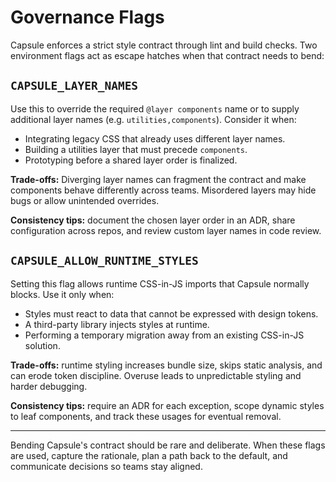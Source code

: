 # Governance Flags

Capsule enforces a strict style contract through lint and build checks. Two environment flags act as escape hatches when that contract needs to bend:

## `CAPSULE_LAYER_NAMES`
Use this to override the required `@layer components` name or to supply additional layer names (e.g. `utilities,components`). Consider it when:

- Integrating legacy CSS that already uses different layer names.
- Building a utilities layer that must precede `components`.
- Prototyping before a shared layer order is finalized.

**Trade-offs:** Diverging layer names can fragment the contract and make components behave differently across teams. Misordered layers may hide bugs or allow unintended overrides.

**Consistency tips:** document the chosen layer order in an ADR, share configuration across repos, and review custom layer names in code review.

## `CAPSULE_ALLOW_RUNTIME_STYLES`
Setting this flag allows runtime CSS-in-JS imports that Capsule normally blocks. Use it only when:

- Styles must react to data that cannot be expressed with design tokens.
- A third-party library injects styles at runtime.
- Performing a temporary migration away from an existing CSS-in-JS solution.

**Trade-offs:** runtime styling increases bundle size, skips static analysis, and can erode token discipline. Overuse leads to unpredictable styling and harder debugging.

**Consistency tips:** require an ADR for each exception, scope dynamic styles to leaf components, and track these usages for eventual removal.

---

Bending Capsule's contract should be rare and deliberate. When these flags are used, capture the rationale, plan a path back to the default, and communicate decisions so teams stay aligned.

